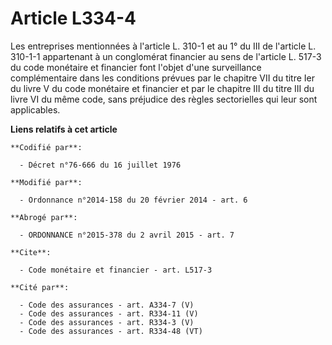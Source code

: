 # Article L334-4

Les entreprises mentionnées à l'article L. 310-1 et au 1° du III de l'article L. 310-1-1 appartenant à un conglomérat
financier au sens de l'article L. 517-3 du code monétaire et financier font l'objet d'une surveillance complémentaire dans
les conditions prévues par le chapitre VII du titre Ier du livre V du code monétaire et financier et par le chapitre III du
titre III du livre VI du même code, sans préjudice des règles sectorielles qui leur sont applicables.

**Liens relatifs à cet article**

	**Codifié par**:

	  - Décret n°76-666 du 16 juillet 1976

	**Modifié par**:

	  - Ordonnance n°2014-158 du 20 février 2014 - art. 6

	**Abrogé par**:

	  - ORDONNANCE n°2015-378 du 2 avril 2015 - art. 7

	**Cite**:

	  - Code monétaire et financier - art. L517-3

	**Cité par**:

	  - Code des assurances - art. A334-7 (V)
	  - Code des assurances - art. R334-11 (V)
	  - Code des assurances - art. R334-3 (V)
	  - Code des assurances - art. R334-48 (VT)
